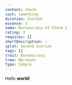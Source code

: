```yaml
---
content: charm
cost: something
duration: Instant
essence: 3
name: Bureaucracy e3 Charm 1
rating: 3
requires: []
shortDescription: ~
splat: Second Sunrise
tags: []
trait: Bureaucracy
tree: Merchant
type: Simple
---
```


Hello **world**!
